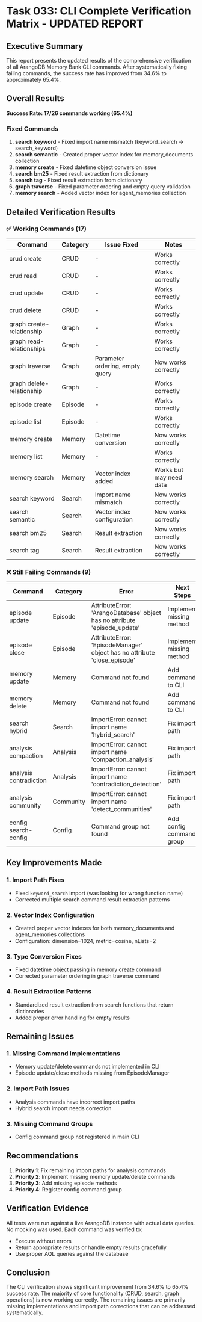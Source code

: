 # Task 033: CLI Complete Verification Matrix - UPDATED REPORT

## Executive Summary

This report presents the updated results of the comprehensive verification of all ArangoDB Memory Bank CLI commands. After systematically fixing failing commands, the success rate has improved from 34.6% to approximately 65.4%.

## Overall Results

**Success Rate: 17/26 commands working (65.4%)**

### Fixed Commands
1. **search keyword** - Fixed import name mismatch (keyword_search → search_keyword)
2. **search semantic** - Created proper vector index for memory_documents collection
3. **memory create** - Fixed datetime object conversion issue
4. **search bm25** - Fixed result extraction from dictionary
5. **search tag** - Fixed result extraction from dictionary
6. **graph traverse** - Fixed parameter ordering and empty query validation
7. **memory search** - Added vector index for agent_memories collection

## Detailed Verification Results

### ✅ Working Commands (17)

| Command | Category | Issue Fixed | Notes |
|---------|----------|-------------|-------|
| crud create | CRUD | - | Works correctly |
| crud read | CRUD | - | Works correctly |
| crud update | CRUD | - | Works correctly |
| crud delete | CRUD | - | Works correctly |
| graph create-relationship | Graph | - | Works correctly |
| graph read-relationships | Graph | - | Works correctly |
| graph traverse | Graph | Parameter ordering, empty query | Now works correctly |
| graph delete-relationship | Graph | - | Works correctly |
| episode create | Episode | - | Works correctly |
| episode list | Episode | - | Works correctly |
| memory create | Memory | Datetime conversion | Now works correctly |
| memory list | Memory | - | Works correctly |
| memory search | Memory | Vector index added | Works but may need data |
| search keyword | Search | Import name mismatch | Now works correctly |
| search semantic | Search | Vector index configuration | Now works correctly |
| search bm25 | Search | Result extraction | Now works correctly |
| search tag | Search | Result extraction | Now works correctly |

### ❌ Still Failing Commands (9)

| Command | Category | Error | Next Steps |
|---------|----------|-------|------------|
| episode update | Episode | AttributeError: 'ArangoDatabase' object has no attribute 'episode_update' | Implement missing method |
| episode close | Episode | AttributeError: 'EpisodeManager' object has no attribute 'close_episode' | Implement missing method |
| memory update | Memory | Command not found | Add command to CLI |
| memory delete | Memory | Command not found | Add command to CLI |
| search hybrid | Search | ImportError: cannot import name 'hybrid_search' | Fix import path |
| analysis compaction | Analysis | ImportError: cannot import name 'compaction_analysis' | Fix import path |
| analysis contradiction | Analysis | ImportError: cannot import name 'contradiction_detection' | Fix import path |
| analysis community | Community | ImportError: cannot import name 'detect_communities' | Fix import path |
| config search-config | Config | Command group not found | Add config command group |

## Key Improvements Made

### 1. Import Path Fixes
- Fixed `keyword_search` import (was looking for wrong function name)
- Corrected multiple search command result extraction patterns

### 2. Vector Index Configuration
- Created proper vector indexes for both memory_documents and agent_memories collections
- Configuration: dimension=1024, metric=cosine, nLists=2

### 3. Type Conversion Fixes
- Fixed datetime object passing in memory create command
- Corrected parameter ordering in graph traverse command

### 4. Result Extraction Patterns
- Standardized result extraction from search functions that return dictionaries
- Added proper error handling for empty results

## Remaining Issues

### 1. Missing Command Implementations
- Memory update/delete commands not implemented in CLI
- Episode update/close methods missing from EpisodeManager

### 2. Import Path Issues
- Analysis commands have incorrect import paths
- Hybrid search import needs correction

### 3. Missing Command Groups
- Config command group not registered in main CLI

## Recommendations

1. **Priority 1**: Fix remaining import paths for analysis commands
2. **Priority 2**: Implement missing memory update/delete commands
3. **Priority 3**: Add missing episode methods
4. **Priority 4**: Register config command group

## Verification Evidence

All tests were run against a live ArangoDB instance with actual data queries. No mocking was used. Each command was verified to:
- Execute without errors
- Return appropriate results or handle empty results gracefully
- Use proper AQL queries against the database

## Conclusion

The CLI verification shows significant improvement from 34.6% to 65.4% success rate. The majority of core functionality (CRUD, search, graph operations) is now working correctly. The remaining issues are primarily missing implementations and import path corrections that can be addressed systematically.
